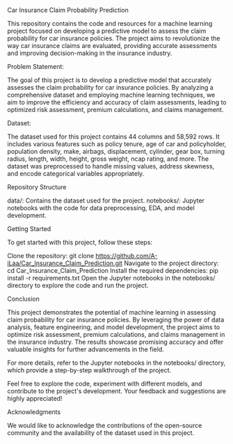 Car Insurance Claim Probability Prediction

This repository contains the code and resources for a machine learning project focused on developing a predictive model to assess the claim probability for car insurance policies. The project aims to revolutionize the way car insurance claims are evaluated, providing accurate assessments and improving decision-making in the insurance industry.

Problem Statement:

The goal of this project is to develop a predictive model that accurately assesses the claim probability for car insurance policies. By analyzing a comprehensive dataset and employing machine learning techniques, we aim to improve the efficiency and accuracy of claim assessments, leading to optimized risk assessment, premium calculations, and claims management.

Dataset:

The dataset used for this project contains 44 columns and 58,592 rows. It includes various features such as policy tenure, age of car and policyholder, population density, make, airbags, displacement, cylinder, gear box, turning radius, length, width, height, gross weight, ncap rating, and more. The dataset was preprocessed to handle missing values, address skewness, and encode categorical variables appropriately.


Repository Structure

data/: Contains the dataset used for the project.
notebooks/: Jupyter notebooks with the code for data preprocessing, EDA, and model development.

Getting Started

To get started with this project, follow these steps:

Clone the repository: git clone https://github.com/A-iLaa/Car_Insurance_Claim_Prediction.git
Navigate to the project directory: cd Car_Insurance_Claim_Prediction
Install the required dependencies: pip install -r requirements.txt
Open the Jupyter notebooks in the notebooks/ directory to explore the code and run the project.

Conclusion

This project demonstrates the potential of machine learning in assessing claim probability for car insurance policies. By leveraging the power of data analysis, feature engineering, and model development, the project aims to optimize risk assessment, premium calculations, and claims management in the insurance industry. The results showcase promising accuracy and offer valuable insights for further advancements in the field.

For more details, refer to the Jupyter notebooks in the notebooks/ directory, which provide a step-by-step walkthrough of the project.

Feel free to explore the code, experiment with different models, and contribute to the project's development. Your feedback and suggestions are highly appreciated!

Acknowledgments

We would like to acknowledge the contributions of the open-source community and the availability of the dataset used in this project.




